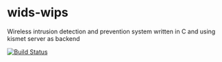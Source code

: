 # wids-wips
Wireless intrusion detection and prevention system written in C and using kismet server as backend

[![Build Status](https://travis-ci.org/pbalogh-sa/wids-wips.svg?branch=master)](https://travis-ci.org/pbalogh-sa/wids-wips)
